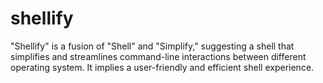 # shellify
"Shellify" is a fusion of "Shell" and "Simplify," suggesting a shell that simplifies and streamlines command-line interactions between different operating system. It implies a user-friendly and efficient shell experience.

